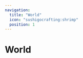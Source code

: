 ```yaml
---
navigation:
  title: "World"
  icon: "sushigocrafting:shrimp"
  position: 1
---
```


# World

<SubPages />